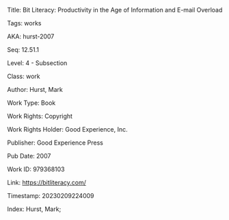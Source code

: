 Title:  Bit Literacy: Productivity in the Age of Information and E-mail Overload

Tags:   works

AKA:    hurst-2007

Seq:    12.51.1

Level:  4 - Subsection

Class:  work

Author: Hurst, Mark

Work Type: Book

Work Rights: Copyright

Work Rights Holder: Good Experience, Inc.

Publisher: Good Experience Press

Pub Date: 2007

Work ID: 979368103

Link:   https://bitliteracy.com/

Timestamp: 20230209224009

Index:  Hurst, Mark; 
